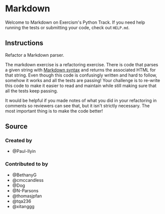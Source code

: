 # Markdown

Welcome to Markdown on Exercism's Python Track.
If you need help running the tests or submitting your code, check out `HELP.md`.

## Instructions

Refactor a Markdown parser.

The markdown exercise is a refactoring exercise.
There is code that parses a given string with
   [Markdown syntax](https://guides.github.com/features/mastering-markdown/)
   and returns the associated HTML for that string.
Even though this code is confusingly written and hard to follow,
   somehow it works and all the tests are passing!
Your challenge is to re-write this code to make it easier to read and maintain
   while still making sure that all the tests keep passing.

It would be helpful if you made notes of what you did in your refactoring in comments
   so reviewers can see that, but it isn't strictly necessary.
The most important thing is to make the code better!

## Source

### Created by

- @Paul-Ilyin

### Contributed to by

- @BethanyG
- @cmccandless
- @Dog
- @N-Parsons
- @thomasjpfan
- @tqa236
- @xitanggg